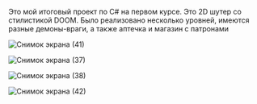 Это мой итоговый проект по C# на первом курсе. Это 2D шутер со стилистикой DOOM.
 Было реализовано несколько уровней, имеются разные демоны-враги, а также аптечка и магазин с патронами

![Снимок экрана (41)](https://github.com/Emi1337-ops/Game/assets/131365798/6275991f-1a2a-4d5a-9f5e-1ca785a94d9f)

![Снимок экрана (37)](https://github.com/Emi1337-ops/Game/assets/131365798/5680c624-a08f-4a80-a327-0239f4d6defc)

![Снимок экрана (38)](https://github.com/Emi1337-ops/Game/assets/131365798/ae9e01ab-e44c-4d2b-a30b-f3ee0e56d3b9)

![Снимок экрана (42)](https://github.com/Emi1337-ops/Game/assets/131365798/6a4fc510-1703-426f-9a5c-dadf48a95be8)

